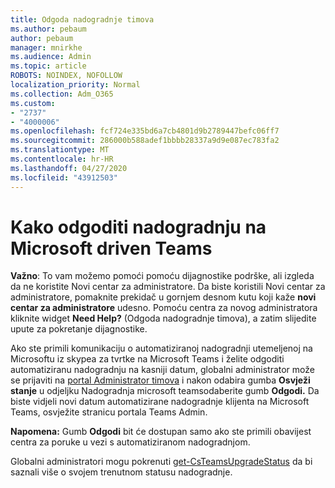 ```yaml
---
title: Odgoda nadogradnje timova
ms.author: pebaum
author: pebaum
manager: mnirkhe
ms.audience: Admin
ms.topic: article
ROBOTS: NOINDEX, NOFOLLOW
localization_priority: Normal
ms.collection: Adm_O365
ms.custom:
- "2737"
- "4000006"
ms.openlocfilehash: fcf724e335bd6a7cb4801d9b2789447befc06ff7
ms.sourcegitcommit: 286000b588adef1bbbb28337a9d9e087ec783fa2
ms.translationtype: MT
ms.contentlocale: hr-HR
ms.lasthandoff: 04/27/2020
ms.locfileid: "43912503"
---
```

# <a name="how-to-postpone-the-microsoft-driven-teams-upgrade"></a>Kako odgoditi nadogradnju na Microsoft driven Teams

**Važno**: To vam možemo pomoći pomoću dijagnostike podrške, ali izgleda da ne koristite Novi centar za administratore. Da biste koristili Novi centar za administratore, pomaknite prekidač u gornjem desnom kutu koji kaže **novi centar za administratore** udesno. Pomoću centra za novog administratora kliknite widget **Need Help?** (Odgoda nadogradnje timova), a zatim slijedite upute za pokretanje dijagnostike.

Ako ste primili komunikaciju o automatiziranoj nadogradnji utemeljenoj na Microsoftu iz skypea za tvrtke na Microsoft Teams i želite odgoditi automatiziranu nadogradnju na kasniji datum, globalni administrator može se prijaviti na [portal Administrator timova](https://admin.teams.microsoft.com/dashboard) i nakon odabira gumba **Osvježi stanje** u odjeljku Nadogradnja microsoft teamsodaberite gumb **Odgodi.** Da biste vidjeli novi datum automatizirane nadogradnje klijenta na Microsoft Teams, osvježite stranicu portala Teams Admin.

**Napomena:** Gumb **Odgodi** bit će dostupan samo ako ste primili obavijest centra za poruke u vezi s automatiziranom nadogradnjom. 

Globalni administratori mogu pokrenuti [get-CsTeamsUpgradeStatus](https://docs.microsoft.com/powershell/module/skype/get-csteamsupgradestatus?view=skype-ps) da bi saznali više o svojem trenutnom statusu nadogradnje.

